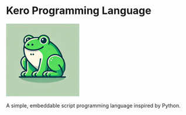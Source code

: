 # Kero Programming Language

<img src="images/mascot.webp" alt="mascot" width="200"> <!-- markdownlint-disable-line -->

A simple, embeddable script programming language inspired by Python.
